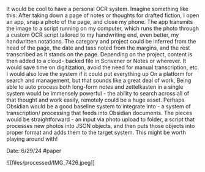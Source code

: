 It would be cool to have a personal OCR system. 
Imagine something like this: After taking down a page of notes or thoughts for drafted fiction, I open an app, snap a photo of the page, and close my phone. The app transmits the image to a script running on my computer, which runs the photo through a custom OCR script tailored to my handwriting end, even better, my handwritten notations. The category and project could be inferred from the head of the page, the date and tass noted from the margins, and the rest transcribed as it stands on the page. Depending on the project, content is then added to a cloud- backed file in Scrivener or Notes or wherever. It would save time on digitization, avoid the need for manual transcription, etc. I would also love the system if it could put everything up On a platform for search and management, but that sounds like a great deal of work, Being able to auto process both long-form notes and zettelkasten in a single system would be immensely powerful - the ability to search across all of that thought and work easily, remotely could be a huge asset. Perhaps Obsidian would be a good baseline system to integrate into - a system of transcription/ processing that feeds into Obsidian documents. The pieces would be straightforward - an input via photo upload to folder, a script that processes new photos into JSON objects, and then puts those objects into proper format and adds them to the target system. This might be worth playing around with!


Date: 6/29/24
 #paper

![[files/processed/IMG_7426.jpeg]]